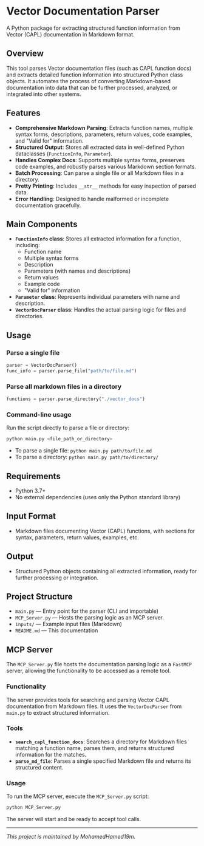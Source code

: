 # Vector Documentation Parser

A Python package for extracting structured function information from Vector (CAPL) documentation in Markdown format.

## Overview
This tool parses Vector documentation files (such as CAPL function docs) and extracts detailed function information into structured Python class objects. It automates the process of converting Markdown-based documentation into data that can be further processed, analyzed, or integrated into other systems.

## Features
- **Comprehensive Markdown Parsing**: Extracts function names, multiple syntax forms, descriptions, parameters, return values, code examples, and "Valid for" information.
- **Structured Output**: Stores all extracted data in well-defined Python dataclasses (`FunctionInfo`, `Parameter`).
- **Handles Complex Docs**: Supports multiple syntax forms, preserves code examples, and robustly parses various Markdown section formats.
- **Batch Processing**: Can parse a single file or all Markdown files in a directory.
- **Pretty Printing**: Includes `__str__` methods for easy inspection of parsed data.
- **Error Handling**: Designed to handle malformed or incomplete documentation gracefully.

## Main Components
- **`FunctionInfo` class**: Stores all extracted information for a function, including:
	- Function name
	- Multiple syntax forms
	- Description
	- Parameters (with names and descriptions)
	- Return values
	- Example code
	- "Valid for" information
- **`Parameter` class**: Represents individual parameters with name and description.
- **`VectorDocParser` class**: Handles the actual parsing logic for files and directories.

## Usage

### Parse a single file
```python
parser = VectorDocParser()
func_info = parser.parse_file("path/to/file.md")
```

### Parse all markdown files in a directory
```python
functions = parser.parse_directory("./vector_docs")
```

### Command-line usage
Run the script directly to parse a file or directory:
```bash
python main.py <file_path_or_directory>
```

- To parse a single file: `python main.py path/to/file.md`
- To parse a directory: `python main.py path/to/directory/`

## Requirements
- Python 3.7+
- No external dependencies (uses only the Python standard library)

## Input Format
- Markdown files documenting Vector (CAPL) functions, with sections for syntax, parameters, return values, examples, etc.

## Output
- Structured Python objects containing all extracted information, ready for further processing or integration.

## Project Structure
- `main.py` — Entry point for the parser (CLI and importable)
- `MCP_Server.py` — Hosts the parsing logic as an MCP server.
- `inputs/` — Example input files (Markdown)
- `README.md` — This documentation

## MCP Server

The `MCP_Server.py` file hosts the documentation parsing logic as a `FastMCP` server, allowing the functionality to be accessed as a remote tool.

### Functionality

The server provides tools for searching and parsing Vector CAPL documentation from Markdown files. It uses the `VectorDocParser` from `main.py` to extract structured information.

### Tools

- **`search_capl_function_docs`**: Searches a directory for Markdown files matching a function name, parses them, and returns structured information for the matches.
- **`parse_md_file`**: Parses a single specified Markdown file and returns its structured content.

### Usage

To run the MCP server, execute the `MCP_Server.py` script:

```bash
python MCP_Server.py
```

The server will start and be ready to accept tool calls.


---

*This project is maintained by MohamedHamed19m.*